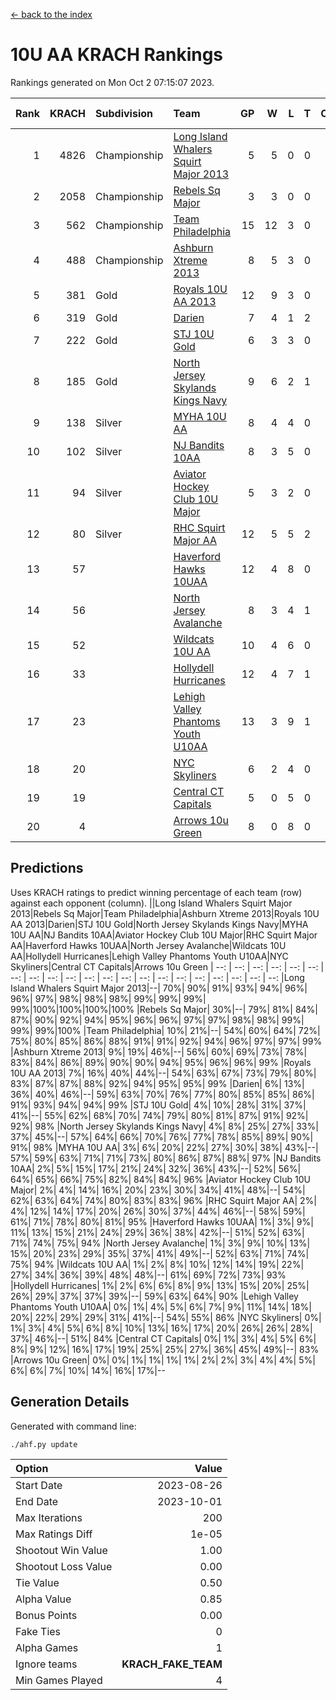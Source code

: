 [<- back to the index](readme.md)
# 10U AA KRACH Rankings
Rankings generated on Mon Oct  2 07:15:07 2023.

Rank|KRACH|Subdivision|Team|GP|W|L|T|OTW|OTL|SoS|Exp Wins|Win Diff
---:|---:|:---|:---|---:|---:|---:|---:|---:|---:|---:|---:|---:
1|4826|Championship|[Long Island Whalers Squirt Major 2013](https://gamesheetstats.com/seasons/3659/teams/140229/schedule)|5|5|0|0|0|0|130|5.8|-0.0
2|2058|Championship|[Rebels Sq Major](https://gamesheetstats.com/seasons/3659/teams/140243/schedule)|3|3|0|0|0|0|88|3.8|-0.0
3|562|Championship|[Team Philadelphia](https://gamesheetstats.com/seasons/3659/teams/140238/schedule)|15|12|3|0|0|0|165|12.9|0.0
4|488|Championship|[Ashburn Xtreme 2013](https://gamesheetstats.com/seasons/3659/teams/140230/schedule)|8|5|3|0|0|0|764|5.8|-0.0
5|381|Gold|[Royals 10U AA 2013](https://gamesheetstats.com/seasons/3659/teams/140237/schedule)|12|9|3|0|1|1|176|9.9|0.0
6|319|Gold|[Darien](https://gamesheetstats.com/seasons/3659/teams/140245/schedule)|7|4|1|2|0|0|325|5.9|0.0
7|222|Gold|[STJ 10U Gold](https://gamesheetstats.com/seasons/3659/teams/140234/schedule)|6|3|3|0|1|0|287|3.9|0.0
8|185|Gold|[North Jersey Skylands Kings Navy](https://gamesheetstats.com/seasons/3659/teams/140247/schedule)|9|6|2|1|0|0|118|7.4|0.0
9|138|Silver|[MYHA 10U AA](https://gamesheetstats.com/seasons/3659/teams/140235/schedule)|8|4|4|0|0|0|697|4.9|0.0
10|102|Silver|[NJ Bandits 10AA](https://gamesheetstats.com/seasons/3659/teams/140232/schedule)|8|3|5|0|0|1|706|3.9|0.0
11|94|Silver|[Aviator Hockey Club 10U Major](https://gamesheetstats.com/seasons/3659/teams/140244/schedule)|5|3|2|0|0|0|68|3.9|0.0
12|80|Silver|[RHC Squirt Major AA](https://gamesheetstats.com/seasons/3659/teams/140241/schedule)|12|5|5|2|0|0|154|6.9|0.0
13|57||[Haverford Hawks 10UAA](https://gamesheetstats.com/seasons/3659/teams/140236/schedule)|12|4|8|0|0|0|176|4.9|0.0
14|56||[North Jersey Avalanche](https://gamesheetstats.com/seasons/3659/teams/140249/schedule)|8|3|4|1|0|0|165|4.4|0.0
15|52||[Wildcats 10U AA](https://gamesheetstats.com/seasons/3659/teams/140250/schedule)|10|4|6|0|0|0|145|4.9|0.0
16|33||[Hollydell Hurricanes](https://gamesheetstats.com/seasons/3659/teams/140240/schedule)|12|4|7|1|0|0|120|5.4|0.0
17|23||[Lehigh Valley Phantoms Youth U10AA](https://gamesheetstats.com/seasons/3659/teams/140239/schedule)|13|3|9|1|0|0|459|4.4|0.0
18|20||[NYC Skyliners](https://gamesheetstats.com/seasons/3659/teams/140252/schedule)|6|2|4|0|0|0|83|2.9|0.0
19|19||[Central CT Capitals](https://gamesheetstats.com/seasons/3659/teams/140231/schedule)|5|0|5|0|0|0|1347|0.9|0.0
20|4||[Arrows 10u Green](https://gamesheetstats.com/seasons/3659/teams/140251/schedule)|8|0|8|0|0|0|313|0.9|0.0

## Predictions
Uses KRACH ratings to predict winning percentage of each team (row) against each opponent (column).
||Long Island Whalers Squirt Major 2013|Rebels Sq Major|Team Philadelphia|Ashburn Xtreme 2013|Royals 10U AA 2013|Darien|STJ 10U Gold|North Jersey Skylands Kings Navy|MYHA 10U AA|NJ Bandits 10AA|Aviator Hockey Club 10U Major|RHC Squirt Major AA|Haverford Hawks 10UAA|North Jersey Avalanche|Wildcats 10U AA|Hollydell Hurricanes|Lehigh Valley Phantoms Youth U10AA|NYC Skyliners|Central CT Capitals|Arrows 10u Green
| --: | --: | --: | --: | --: | --: | --: | --: | --: | --: | --: | --: | --: | --: | --: | --: | --: | --: | --: | --: | --: 
|Long Island Whalers Squirt Major 2013|--| 70%| 90%| 91%| 93%| 94%| 96%| 96%| 97%| 98%| 98%| 98%| 99%| 99%| 99%| 99%|100%|100%|100%|100%
|Rebels Sq Major| 30%|--| 79%| 81%| 84%| 87%| 90%| 92%| 94%| 95%| 96%| 96%| 97%| 97%| 98%| 98%| 99%| 99%| 99%|100%
|Team Philadelphia| 10%| 21%|--| 54%| 60%| 64%| 72%| 75%| 80%| 85%| 86%| 88%| 91%| 91%| 92%| 94%| 96%| 97%| 97%| 99%
|Ashburn Xtreme 2013|  9%| 19%| 46%|--| 56%| 60%| 69%| 73%| 78%| 83%| 84%| 86%| 89%| 90%| 90%| 94%| 95%| 96%| 96%| 99%
|Royals 10U AA 2013|  7%| 16%| 40%| 44%|--| 54%| 63%| 67%| 73%| 79%| 80%| 83%| 87%| 87%| 88%| 92%| 94%| 95%| 95%| 99%
|Darien|  6%| 13%| 36%| 40%| 46%|--| 59%| 63%| 70%| 76%| 77%| 80%| 85%| 85%| 86%| 91%| 93%| 94%| 94%| 99%
|STJ 10U Gold|  4%| 10%| 28%| 31%| 37%| 41%|--| 55%| 62%| 68%| 70%| 74%| 79%| 80%| 81%| 87%| 91%| 92%| 92%| 98%
|North Jersey Skylands Kings Navy|  4%|  8%| 25%| 27%| 33%| 37%| 45%|--| 57%| 64%| 66%| 70%| 76%| 77%| 78%| 85%| 89%| 90%| 91%| 98%
|MYHA 10U AA|  3%|  6%| 20%| 22%| 27%| 30%| 38%| 43%|--| 57%| 59%| 63%| 71%| 71%| 73%| 80%| 86%| 87%| 88%| 97%
|NJ Bandits 10AA|  2%|  5%| 15%| 17%| 21%| 24%| 32%| 36%| 43%|--| 52%| 56%| 64%| 65%| 66%| 75%| 82%| 84%| 84%| 96%
|Aviator Hockey Club 10U Major|  2%|  4%| 14%| 16%| 20%| 23%| 30%| 34%| 41%| 48%|--| 54%| 62%| 63%| 64%| 74%| 80%| 83%| 83%| 96%
|RHC Squirt Major AA|  2%|  4%| 12%| 14%| 17%| 20%| 26%| 30%| 37%| 44%| 46%|--| 58%| 59%| 61%| 71%| 78%| 80%| 81%| 95%
|Haverford Hawks 10UAA|  1%|  3%|  9%| 11%| 13%| 15%| 21%| 24%| 29%| 36%| 38%| 42%|--| 51%| 52%| 63%| 71%| 74%| 75%| 94%
|North Jersey Avalanche|  1%|  3%|  9%| 10%| 13%| 15%| 20%| 23%| 29%| 35%| 37%| 41%| 49%|--| 52%| 63%| 71%| 74%| 75%| 94%
|Wildcats 10U AA|  1%|  2%|  8%| 10%| 12%| 14%| 19%| 22%| 27%| 34%| 36%| 39%| 48%| 48%|--| 61%| 69%| 72%| 73%| 93%
|Hollydell Hurricanes|  1%|  2%|  6%|  6%|  8%|  9%| 13%| 15%| 20%| 25%| 26%| 29%| 37%| 37%| 39%|--| 59%| 63%| 64%| 90%
|Lehigh Valley Phantoms Youth U10AA|  0%|  1%|  4%|  5%|  6%|  7%|  9%| 11%| 14%| 18%| 20%| 22%| 29%| 29%| 31%| 41%|--| 54%| 55%| 86%
|NYC Skyliners|  0%|  1%|  3%|  4%|  5%|  6%|  8%| 10%| 13%| 16%| 17%| 20%| 26%| 26%| 28%| 37%| 46%|--| 51%| 84%
|Central CT Capitals|  0%|  1%|  3%|  4%|  5%|  6%|  8%|  9%| 12%| 16%| 17%| 19%| 25%| 25%| 27%| 36%| 45%| 49%|--| 83%
|Arrows 10u Green|  0%|  0%|  1%|  1%|  1%|  1%|  2%|  2%|  3%|  4%|  4%|  5%|  6%|  6%|  7%| 10%| 14%| 16%| 17%|--

## Generation Details

Generated with command line:
```
./ahf.py update
```

| Option | Value |
| :----- | ----: |
| Start Date | 2023-08-26 |
| End Date | 2023-10-01 |
| Max Iterations | 200 |
| Max Ratings Diff | 1e-05 |
| Shootout Win Value | 1.00 |
| Shootout Loss Value | 0.00 |
| Tie Value | 0.50 |
| Alpha Value | 0.85 |
| Bonus Points | 0.00 |
| Fake Ties | 0 |
| Alpha Games | 1 |
| Ignore teams | __KRACH_FAKE_TEAM__ |
| Min Games Played | 4 |

